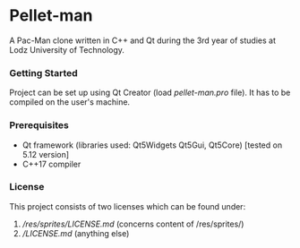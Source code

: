# Pellet-man

A Pac-Man clone written in C++ and Qt during the 3rd year of studies at Lodz University of Technology.

### Getting Started

Project can be set up using Qt Creator (load *pellet-man.pro* file).
It has to be compiled on the user's machine.

### Prerequisites

- Qt framework (libraries used: Qt5Widgets Qt5Gui, Qt5Core) [tested on 5.12 version]
- C++17 compiler

### License

This project consists of two licenses which can be found under:
1. */res/sprites/LICENSE.md* (concerns content of /res/sprites/)
2. */LICENSE.md* (anything else)
